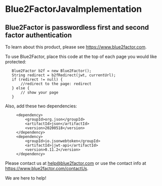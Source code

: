 # Blue2FactorJavaImplementation

## Blue2Factor is passwordless first and second factor authentication

To learn about this product, please see https://www.blue2factor.com.

To use Blue2Factor, place this code at the top of each page you would like protected:


```
   Blue2Factor b2f = new Blue2Factor();
   String redirect = b2fRedirect(jwt, currentUrl);
   if (redirect != null) {
       //redirect to the page: redirect
   } else {
       // show your page
   }
```
Also, add these two dependencies:
```
     <dependency>
         <groupId>org.json</groupId>
         <artifactId>json</artifactId>
         <version>20200518</version>
     </dependency>
     <dependency>
         <groupId>io.jsonwebtoken</groupId>
         <artifactId>jjwt-api</artifactId>
         <version>0.11.2</version>
     </dependency>
```
Please contact us at help@blue2factor.com or use the contact info at https://www.blue2factor.com/contactUs.

We are here to help!
